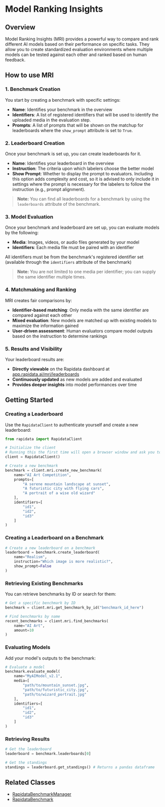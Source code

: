 # Model Ranking Insights

## Overview

Model Ranking Insights (MRI) provides a powerful way to compare and rank different AI models based on their performance on specific tasks. They allow you to create standardized evaluation environments where multiple models can be tested against each other and ranked based on human feedback.

## How to use MRI

### 1. Benchmark Creation
You start by creating a benchmark with specific settings:

- **Name**: Identifies your benchmark in the overview
- **Identifiers**: A list of registered identifiers that will be used to identify the uploaded media in the evaluation step.
- **Prompts**: A list of prompts that will be shown on the matchup for leaderboards where the `show_prompt` attribute is set to `True`.

### 2. Leaderboard Creation
Once your benchmark is set up, you can create leaderboards for it.

- **Name**: Identifies your leaderboard in the overview
- **Instruction**: The criteria upon which labelers choose the better model
- **Show Prompt**: Whether to display the prompt to evaluators. Including this option adds complexity and cost, so it is advised to only include it in settings where the prompt is necessary for the labelers to follow the instruction (e.g., prompt alignment).

> **Note:** You can find all leaderboards for a benchmark by using the `leaderboards` attribute of the benchmark.

### 3. Model Evaluation
Once your benchmark and leaderboard are set up, you can evaluate models by the following:

- **Media**: Images, videos, or audio files generated by your model
- **Identifiers**: Each media file must be paired with an identifier

All identifiers must be from the benchmark's registered identifier set (available through the `identifiers` attribute of the benchmark)

> **Note:** You are not limited to one media per identifier; you can supply the same identifier multiple times.

### 4. Matchmaking and Ranking
MRI creates fair comparisons by:

- **Identifier-based matching**: Only media with the same identifier are compared against each other
- **Mixed evaluation**: New models are matched up with existing models to maximize the information gained
- **User-driven assessment**: Human evaluators compare model outputs based on the instruction to determine rankings

### 5. Results and Visibility
Your leaderboard results are:

- **Directly viewable** on the Rapidata dashboard at [app.rapidata.ai/mri/leaderboards](https://app.rapidata.ai/mri/leaderboards)
- **Continuously updated** as new models are added and evaluated
- **Provides deeper insights** into model performances over time

## Getting Started

### Creating a Leaderboard

Use the `RapidataClient` to authenticate yourself and create a new leaderboard:

```python
from rapidata import RapidataClient

# Initialize the client
# Running this the first time will open a browser window and ask you to login
client = RapidataClient() 

# Create a new benchmark
benchmark = client.mri.create_new_benchmark(
    name="AI Art Competition",
    prompts=[
        "A serene mountain landscape at sunset",
        "A futuristic city with flying cars",
        "A portrait of a wise old wizard"
    ],
    identifiers=[
        "id1",
        "id2",
        "id3"
    ]
)
```

### Creating a Leaderboard on a Benchmark

```python
# Create a new leaderboard on a benchmark
leaderboard = benchmark.create_leaderboard(
    name="Realism", 
    instruction="Which image is more realistic?", 
    show_prompt=False
)

```

### Retrieving Existing Benchmarks

You can retrieve benchmarks by ID or search for them:

```python
# Get a specific benchmark by ID
benchmark = client.mri.get_benchmark_by_id("benchmark_id_here")

# Find benchmarks by name
recent_benchmarks = client.mri.find_benchmarks(
    name="AI Art",
    amount=10
)
```

### Evaluating Models

Add your model's outputs to the benchmark:

```python
# Evaluate a model
benchmark.evaluate_model(
    name="MyAIModel_v2.1",
    media=[
        "path/to/mountain_sunset.jpg",
        "path/to/futuristic_city.jpg", 
        "path/to/wizard_portrait.jpg"
    ],
    identifiers=[
        "id1",
        "id2",
        "id3"
    ]
)
```

### Retrieving Results

```python
# Get the leaderboard
leaderboard = benchmark.leaderboards[0]

# Get the standings
standings = leaderboard.get_standings() # Returns a pandas dataframe
```

## Related Classes
- [RapidataBenchmarkManager](/reference/rapidata/rapidata_client/benchmark/rapidata_benchmark_manager/)
- [RapidataBenchmark](/reference/rapidata/rapidata_client/benchmark/rapidata_benchmark/)

